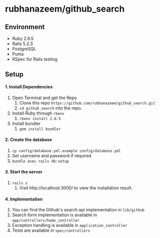 # rubhanazeem/github_search

## Environment

- Ruby 2.6.5
- Rails 5.2.3
- PostgreSQL
- Puma
- RSpec for Rails testing

## Setup

#### 1. Install Dependencies

1. Open Terminal and get the Repo
   1. Clone this repo `https://github.com/rubhanazeem/github_search.git`
   2. `cd github_search` into the repo.
2. Install Ruby through `rbenv`
   1. `rbenv install 2.6.5`
3. Install bundler
   1. `gem install bundler`
   
#### 2. Create the database
1. `cp config/database.yml.example config/database.yml`
2. Set username and password if required
3. `bundle exec rails db:setup`

#### 3. Start the server
1. `rails s`
    1. Visit http://localhost:3000/ to view the installation result.
    
#### 4. Implementation
1. You can find the Github's search api implementation in `lib/github`
2. Search form implementation is available in `app/controllers/home_controller`
3. Exception handling is available in `application_controller`
4. Tests are available in `spec/controllers`